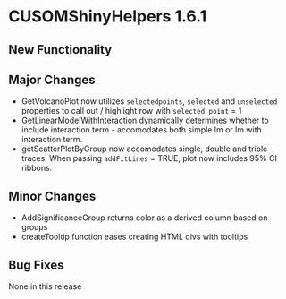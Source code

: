 # CUSOMShinyHelpers 1.6.1

 
## New Functionality 

## Major Changes 
- GetVolcanoPlot now utilizes `selectedpoints`, `selected` and `unselected` properties to call out / highlight row with `selected point` = 1  
- GetLinearModelWithInteraction dynamically determines whether to include interaction term - accomodates both simple lm or lm with interaction term. 
- getScatterPlotByGroup now accomodates single, double and triple traces. When passing `addFitLines` = TRUE, plot now includes 95% CI ribbons. 

## Minor Changes
- AddSignificanceGroup returns color as a derived column based on groups
- createTooltip function eases creating HTML divs with tooltips 

## Bug Fixes 
None in this release
